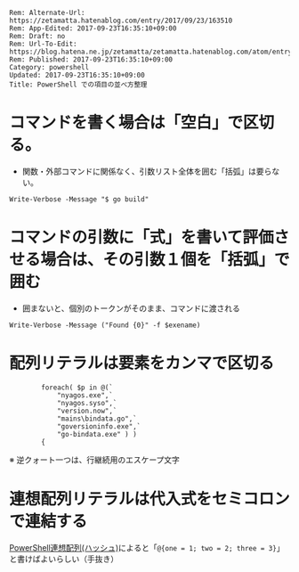 ```header
Rem: Alternate-Url: https://zetamatta.hatenablog.com/entry/2017/09/23/163510
Rem: App-Edited: 2017-09-23T16:35:10+09:00
Rem: Draft: no
Rem: Url-To-Edit: https://blog.hatena.ne.jp/zetamatta/zetamatta.hatenablog.com/atom/entry/8599973812300702236
Rem: Published: 2017-09-23T16:35:10+09:00
Category: powershell
Updated: 2017-09-23T16:35:10+09:00
Title: PowerShell での項目の並べ方整理
```
コマンドを書く場合は「空白」で区切る。
========================

* 関数・外部コマンドに関係なく、引数リスト全体を囲む「括弧」は要らない。

```
Write-Verbose -Message "$ go build"
```

コマンドの引数に「式」を書いて評価させる場合は、その引数１個を「括弧」で囲む
===============================================

* 囲まないと、個別のトークンがそのまま、コマンドに渡される

```
Write-Verbose -Message ("Found {0}" -f $exename)
```

配列リテラルは要素をカンマで区切る
=====================

```
        foreach( $p in @(`
            "nyagos.exe",`
            "nyagos.syso",`
            "version.now",`
            "mains\bindata.go",`
            "goversioninfo.exe",`
            "go-bindata.exe" ) )
        {
```

※ 逆クォート一つは、行継続用のエスケープ文字

連想配列リテラルは代入式をセミコロンで連結する
=============================

[PowerShell連想配列(ハッシュ)](https://goo.gl/AVpZBM)によると「`@{one = 1; two = 2; three = 3}`」と書けばよいらしい（手抜き）
